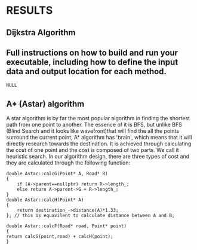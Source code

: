 # RESULTS

## Dijkstra Algorithm


## Full instructions on how to build and run your executable, including how to define the input data and output location for each method.

```js
NULL
```


## A* (Astar) algorithm

A star algorithm is by far the most popular algorithm in finding the shortest path from one point to another. The essence of it is BFS, but unlike BFS (Blind Search and it looks like wavefront)that will find the all the points surround the current point, A* algorithm has 'brain', which means that it will directly research towards the destination. It is achieved through calculating the cost of one point and the cost is composed of two parts. We call it heuristic search. In our algorithm design, there are three types of cost and they are calculated through the following function:



    double Astar::calcG(Point* A, Road* R) 
    {
    	if (A->parent==nullptr) return R->length_;
    	else return A->parent->G + R->length_;
    }
    double Astar::calcH(Point* A) 
    {
    	return destination_->distance(A)*1.33;
    }; // this is equavilent to calculate distance between A and B;

    double Astar::calcF(Road* road, Point* point) 
    {
    return calcG(point,road) + calcH(point);
    }

 
